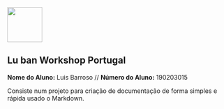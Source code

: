 <img src="https://github.com/LMigu3liPT/Testes_MB/blob/main/newfolder/imagens/logo_luban_transparent.png" width="80" />    

## Lu ban Workshop Portugal

<p>
  <strong>Nome do Aluno:</strong> Luis Barroso // <strong>Número do Aluno:</strong> 190203015
</p>

Consiste num projeto para criação de documentação de forma simples e rápida usado o Markdown. 
